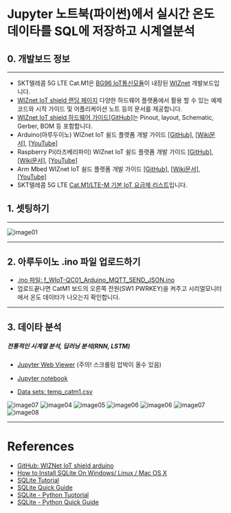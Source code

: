# Jupyter 노트북(파이썬)에서 실시간 온도 데이타를 SQL에 저장하고 시계열분석

## 0. 개발보드 정보

***

* SKT텔레콤 5G LTE Cat.M1은 [BG96 IoT통신모듈](https://www.sktiot.com/iot/introduction/network/networkCatM1Main5)이 내장된 [WIZnet](https://www.wiznet.io/ko/) 개발보드입니다.
* [WIZnet IoT shield 랜딩 페이지](https://github.com/Wiznet/wiznet-iot-shield-kr) 다양한 하드웨어 플랫폼에서 활용 할 수 있는 예제 코드와 시작 가이드 및 어플리케이션 노트 등의 문서를 제공합니다.
* [WIZnet IoT shield 하드웨어 가이드[GitHub]](https://github.com/Wiznet/wiznet-iot-shield-kr)는 Pinout, layout, Schematic, Gerber, BOM 등 포함합니다.
* Arduino(아루두이노) WIZnet IoT 쉴드 플랫폼 개발 가이드 [[GitHub]](https://github.com/Wiznet/wiznet-iot-shield-arduino-kr), [[Wiki문서]](https://github.com/Wiznet/wiznet-iot-shield-arduino-kr/wiki), [[YouTube]](https://youtu.be/BCkNTRGBWxE)
* Raspberry Pi(라즈베리파이) WIZnet IoT 쉴드 플랫폼 개발 가이드 [[GitHub]](https://github.com/Wiznet/wiznet-iot-shield-raspberrypi-kr), [[Wiki문서]](https://github.com/Wiznet/wiznet-iot-shield-raspberrypi-kr/wiki), [[YouTube]](https://youtu.be/yERjOIvN7sE)
* Arm Mbed WIZnet IoT 쉴드 플랫폼 개발 가이드 [[GitHub]](https://github.com/Wiznet/wiznet-iot-shield-mbed-kr), [[Wiki문서]](https://github.com/Wiznet/wiznet-iot-shield-mbed-kr/wiki), [[YouTube]](https://youtu.be/bsrNez7uaf8)
* SKT텔레콤 5G LTE [Cat.M1/LTE-M 기본 IoT 요금제 리스트](https://www.sktiot.com/iot/introduction/paymentSystem/paymentSystemCatM1)입니다. 

## 1. 셋팅하기

***

![image01](https://raw.githubusercontent.com/leehaesung/SQLite3_with_LTE_CatM1/master/01_Images/01_Setting.png)

***

## 2. 아루두이노 .ino 파일 업로드하기

- [.ino 파일: f_WIoT-QC01_Arduino_MQTT_SEND_JSON.ino ](https://github.com/leehaesung/SQLite3_with_LTE_CatM1/raw/master/02_Codes/f_WIoT-QC01_Arduino_MQTT_SEND_JSON.ino)
- 업로드끝나면 CatM1 보드의 오른쪽 전원(SW1 PWRKEY)을 켜주고 시리얼모니터에서 온도 데이타가 나오는지 확인합니다.

***

## 3. 데이타 분석
##### 전통적인 시계열 분석, 딥러닝 분석(RNN, LSTM)

- [Jupyter Web Viewer](https://nbviewer.jupyter.org/github/leehaesung/SQLite3_with_LTE_CatM1/blob/master/02_Codes/SQLite3_with_LTE_CatM1_Temp_Sensor_MQTT_VER_0.4.ipynb)  (주의! 스크롤링 압박이 올수 있음)
- [Jupyter notebook](https://github.com/leehaesung/SQLite3_with_LTE_CatM1/blob/master/02_Codes/SQLite3_with_LTE_CatM1_Temp_Sensor_MQTT_VER_0.4.ipynb)

- [Data sets: temp_catm1.csv](https://github.com/leehaesung/SQLite3_with_LTE_CatM1/raw/master/03_DataSets/temp_catm1.csv)

![image07](https://raw.githubusercontent.com/leehaesung/SQLite3_with_LTE_CatM1/master/01_Images/Figure_5.png)
![image04](https://raw.githubusercontent.com/leehaesung/SQLite3_with_LTE_CatM1/master/01_Images/Figure_2.png)
![image05](https://raw.githubusercontent.com/leehaesung/SQLite3_with_LTE_CatM1/master/01_Images/Figure_3.png)
![image06](https://raw.githubusercontent.com/leehaesung/SQLite3_with_LTE_CatM1/master/01_Images/Figure_4.png)
![image06](https://raw.githubusercontent.com/leehaesung/SQLite3_with_LTE_CatM1/master/01_Images/Figure_6.png)
![image07](https://raw.githubusercontent.com/leehaesung/SQLite3_with_LTE_CatM1/master/01_Images/Figure_1.png)
![image08](https://raw.githubusercontent.com/leehaesung/SQLite3_with_LTE_CatM1/master/01_Images/Figure_7.png)

***

# References
- [GitHub: WIZNet IoT shield arduino](https://github.com/Wiznet/wiznet-iot-shield-arduino-kr)
- [How to Install SQLite On Windows/ Linux / Mac OS X](http://www.codebind.com/sqlite/how-to-install-sqlite-on/)
- [SQLite Tutorial](https://www.tutorialspoint.com/sqlite/)
- [SQLite Quick Guide](https://www.tutorialspoint.com/sqlite/sqlite_quick_guide.htm)
- [SQLite - Python Tuotorial](https://www.tutorialspoint.com/sqlite/sqlite_python.htm)
- [SQLite - Python Quick Guide](https://github.com/leehaesung/SQLite-Python_Quick_Guide)
